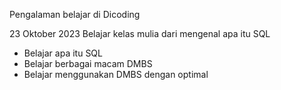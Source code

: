 Pengalaman belajar di Dicoding 

23 Oktober 2023
Belajar kelas mulia dari mengenal apa itu SQL
- Belajar apa itu SQL
- Belajar berbagai macam DMBS
- Belajar menggunakan DMBS dengan optimal
